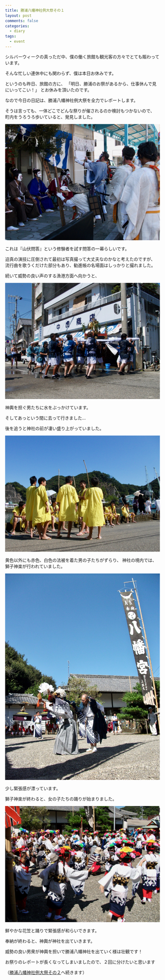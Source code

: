 ```yaml
---
title: 勝浦八幡神社例大祭その１
layout: post
comments: false
categories:
  - diary
tags:
  - event
---
```

シルバーウィークの真っただ中、僕の働く旅館も観光客の方々でとても賑わっています。

そんな忙しい連休中にも関わらず、僕は本日お休みです。

というのも昨日、旅館の方に、
「明日、勝浦のお祭があるから、仕事休んで見にいってこい！」
とお休みを頂いたのです。

なので今日の日記は、勝浦八幡神社例大祭を全力でレポートします。

そうは言っても、一体どこでどんな祭りが催されるのか検討もつかないので、
町内をうろうろ歩いていると、発見しました。

![山伏][1]

これは『山伏問答』という修験者を試す問答の一幕らしいです。

迫真の演技に圧倒されて最初は写真撮って大丈夫なのかなと考えたのですが、
流行曲を歌うくだけた部分もあり、勧進帳の名場面はしっかりと撮れました。

続いて威勢の良い声のする漁港方面へ向かうと、

![神輿１][2]

神輿を担ぐ男たちに水をぶっかけています。

そしてあっという間に去って行きました…

後を追うと神社の前が凄い盛り上がっていました。

![黄色組][3]

黄色以外にも赤色、白色の法被を着た男の子たちがずらり、
神社の境内では、獅子神楽が行われていました。

![獅子舞][4]

少し緊張感が漂っています。

獅子神楽が終わると、女の子たちの踊りが始まりました。

![子供手踊][5]

鮮やかな花笠と踊りで緊張感が和らいできます。

奉納が終わると、神輿が神社を出ていきます。

威勢の良い男衆が神輿を担いで勝浦八幡神社を出ていく様は壮観です！

お祭りのレポートが長くなってしまいましたので、２回に分けたいと思います

（[勝浦八幡神社例大祭その２][6]へ続きます）


 [1]: /img/uploads/2009/09/katsuura-hachiman-fes-1-1.jpg
 [2]: /img/uploads/2009/09/katsuura-hachiman-fes-1-2.jpg
 [3]: /img/uploads/2009/09/katsuura-hachiman-fes-1-3.jpg
 [4]: /img/uploads/2009/09/katsuura-hachiman-fes-1-4.jpg
 [5]: /img/uploads/2009/09/katsuura-hachiman-fes-1-5.jpg
 [6]: /diary/katsuura-hachiman-fes-2.html "勝浦八幡神社例大祭その２"

